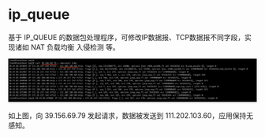# ip_queue

基于 IP_QUEUE 的数据包处理程序，可修改IP数据报、TCP数据报不同字段，实现诸如 NAT 负载均衡 入侵检测 等。

![curl](https://github.com/11061055/ip_queue/blob/master/images/nat.png)

如上图，向 39.156.69.79 发起请求，数据被发送到 111.202.103.60，应用保持无感知。
